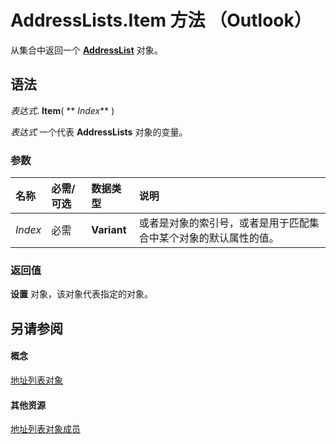 
# AddressLists.Item 方法 （Outlook）

从集合中返回一个  **[AddressList](84611afe-48b1-185b-df4b-0f004e7436ff.md)** 对象。


## 语法

 _表达式_. **Item**( ** _Index_** )

 _表达式_ 一个代表 **AddressLists** 对象的变量。


### 参数



|**名称**|**必需/可选**|**数据类型**|**说明**|
|:-----|:-----|:-----|:-----|
| _Index_|必需|**Variant**|或者是对象的索引号，或者是用于匹配集合中某个对象的默认属性的值。|

### 返回值

 **设置** 对象，该对象代表指定的对象。


## 另请参阅


#### 概念


[地址列表对象](b8c5ce75-3030-0179-45bb-f44fe6628074.md)
#### 其他资源


[地址列表对象成员](2bb25976-ba23-65c6-424b-d5528cc06c30.md)